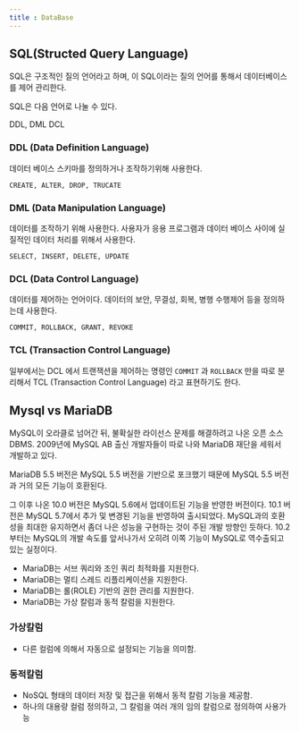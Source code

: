```yaml
---
title : DataBase
---
```


## SQL(Structed Query Language)

SQL은 구조적인 질의 언어라고 하며, 이 SQL이라는 질의 언어를 통해서 데이터베이스를 제어 관리한다.

SQL은 다음 언어로 나눌 수 있다.

DDL, DML DCL

### DDL (Data Definition Language)

데이터 베이스 스키마를 정의하거나 조작하기위해 사용한다.

```
CREATE, ALTER, DROP, TRUCATE
```

### DML (Data Manipulation Language)

데이터를 조작하기 위해 사용한다. 사용자가 응용 프로그램과 데이터 베이스 사이에 실질적인 데이터 처리를 위해서 사용한다.

```
SELECT, INSERT, DELETE, UPDATE
```

### DCL (Data Control Language)

데이터를 제어하는 언어이다. 데이터의 보안, 무결성, 회복, 병행 수행제어 등을 정의하는데 사용한다.

```
COMMIT, ROLLBACK, GRANT, REVOKE
```

### TCL (Transaction Control Language)

일부에서는 DCL 에서 트랜잭션을 제어하는 명령인 `COMMIT` 과 `ROLLBACK` 만을 따로 분리해서 TCL (Transaction Control Language) 라고 표현하기도 한다.


## Mysql vs MariaDB

MySQL이 오라클로 넘어간 뒤, 불확실한 라이선스 문제를 해결하려고 나온 오픈 소스 DBMS. 2009년에 MySQL AB 출신 개발자들이 따로 나와 MariaDB 재단을 세워서 개발하고 있다. 

MariaDB 5.5 버전은 MySQL 5.5 버전을 기반으로 포크했기 때문에 MySQL 5.5 버전과 거의 모든 기능이 호환된다. 

그 이후 나온 10.0 버전은 MySQL 5.6에서 업데이트된 기능을 반영한 버전이다. 10.1 버전은 MySQL 5.7에서 추가 및 변경된 기능을 반영하여 출시되었다. MySQL과의 호환성을 최대한 유지하면서 좀더 나은 성능을 구현하는 것이 주된 개발 방향인 듯하다. 10.2부터는 MySQL의 개발 속도를 앞서나가서 오히려 이쪽 기능이 MySQL로 역수출되고 있는 실정이다.

* MariaDB는 서브 쿼리와 조인 쿼리 최적화를 지원한다.
* MariaDB는 멀티 스레드 리플리케이션을 지원한다.
* MariaDB는 롤(ROLE) 기반의 권한 관리를 지원한다.
* MariaDB는 가상 칼럼과 동적 칼럼을 지원한다.

### 가상칼럼

* 다른 컬럼에 의해서 자동으로 설정되는 기능을 의미함.

### 동적칼럼

* NoSQL 형태의 데이터 저장 및 접근을 위해서 동적 칼럼 기능을 제공함.
* 하나의 대용량 컬럼 정의하고, 그 칼럼을 여러 개의 임의 칼럼으로 정의하여 사용가능

